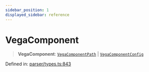```yaml
---
sidebar_position: 1
displayed_sidebar: reference
---
```


# VegaComponent

> **VegaComponent**: [`VegaComponentPath`](../interfaces/VegaComponentPath.md) \| [`VegaComponentConfig`](../interfaces/VegaComponentConfig.md)

Defined in: [parser/types.ts:843](https://github.com/revisit-studies/study/blob/2e617a552035dd6d22a4f8cba7e0d8ac40275f33/src/parser/types.ts#L843)
